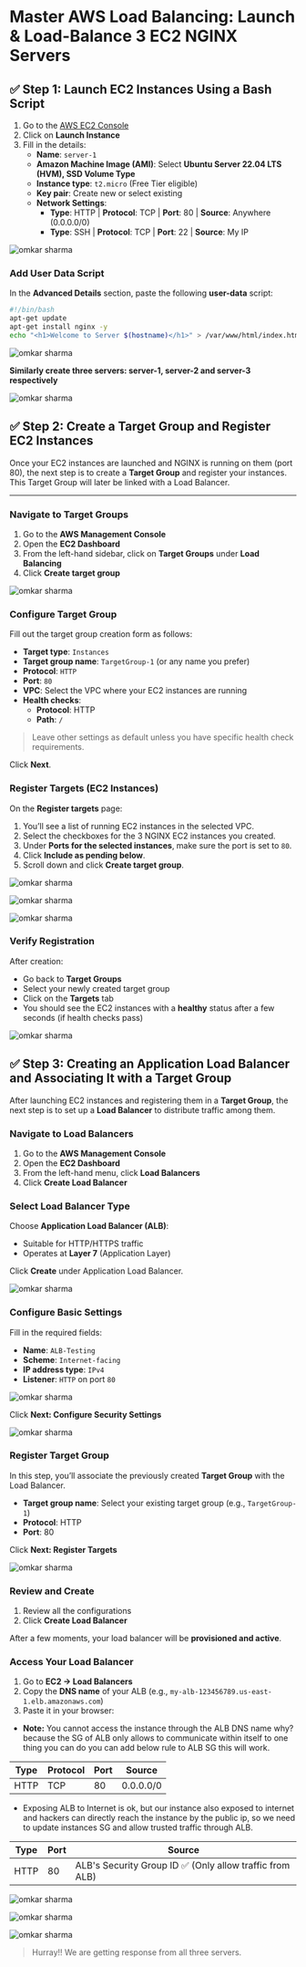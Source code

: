 # Master AWS Load Balancing: Launch & Load-Balance 3 EC2 NGINX Servers

## ✅ Step 1: Launch EC2 Instances Using a Bash Script

1. Go to the [AWS EC2 Console](https://console.aws.amazon.com/ec2)
2. Click on **Launch Instance**
3. Fill in the details:
   - **Name**: `server-1`
   - **Amazon Machine Image (AMI)**: Select **Ubuntu Server 22.04 LTS (HVM), SSD Volume Type**
   - **Instance type**: `t2.micro` (Free Tier eligible)
   - **Key pair**: Create new or select existing
   - **Network Settings**:
       - **Type**: HTTP | **Protocol**: TCP | **Port**: 80 | **Source**: Anywhere (0.0.0.0/0)
       - **Type**: SSH | **Protocol**: TCP | **Port**: 22 | **Source**: My IP


![omkar sharma](https://dev-to-uploads.s3.amazonaws.com/uploads/articles/bu80k7vwxrkk8ad9j5ar.png)


### Add User Data Script

In the **Advanced Details** section, paste the following **user-data** script:

```bash
#!/bin/bash
apt-get update
apt-get install nginx -y
echo "<h1>Welcome to Server $(hostname)</h1>" > /var/www/html/index.html
```

![omkar sharma](https://dev-to-uploads.s3.amazonaws.com/uploads/articles/6me15l63921n3xadlylx.png)

**Similarly create three servers: server-1, server-2 and server-3 respectively**

![omkar sharma](https://dev-to-uploads.s3.amazonaws.com/uploads/articles/um790rnfl6xduaeh635j.png)

## ✅ Step 2: Create a Target Group and Register EC2 Instances

Once your EC2 instances are launched and NGINX is running on them (port 80), the next step is to create a **Target Group** and register your instances. This Target Group will later be linked with a Load Balancer.

---

### Navigate to Target Groups

1. Go to the **AWS Management Console**
2. Open the **EC2 Dashboard**
3. From the left-hand sidebar, click on **Target Groups** under **Load Balancing**
4. Click **Create target group**


![omkar sharma](https://dev-to-uploads.s3.amazonaws.com/uploads/articles/qy7h8xbzpfx743lxbd6s.png)


### Configure Target Group

Fill out the target group creation form as follows:

- **Target type**: `Instances`
- **Target group name**: `TargetGroup-1` (or any name you prefer)
- **Protocol**: `HTTP`
- **Port**: `80`
- **VPC**: Select the VPC where your EC2 instances are running
- **Health checks**:
  - **Protocol**: HTTP
  - **Path**: `/`

> Leave other settings as default unless you have specific health check requirements.

Click **Next**.


### Register Targets (EC2 Instances)

On the **Register targets** page:

1. You’ll see a list of running EC2 instances in the selected VPC.
2. Select the checkboxes for the 3 NGINX EC2 instances you created.
3. Under **Ports for the selected instances**, make sure the port is set to `80`.
4. Click **Include as pending below**.
5. Scroll down and click **Create target group**.

![omkar sharma](https://dev-to-uploads.s3.amazonaws.com/uploads/articles/d5vo0sa25bhpm2w9jrz8.png)

![omkar sharma](https://dev-to-uploads.s3.amazonaws.com/uploads/articles/juzer33vuje00gc56p8p.png)

![omkar sharma](https://dev-to-uploads.s3.amazonaws.com/uploads/articles/vkh786bp5mdltebom63z.png)


### Verify Registration

After creation:

- Go back to **Target Groups**
- Select your newly created target group
- Click on the **Targets** tab
- You should see the EC2 instances with a **healthy** status after a few seconds (if health checks pass)

![omkar sharma](https://dev-to-uploads.s3.amazonaws.com/uploads/articles/ty8kwvxjnnbjccvekukh.png)

## ✅ Step 3: Creating an Application Load Balancer and Associating It with a Target Group

After launching EC2 instances and registering them in a **Target Group**, the next step is to set up a **Load Balancer** to distribute traffic among them.


### Navigate to Load Balancers

1. Go to the **AWS Management Console**
2. Open the **EC2 Dashboard**
3. From the left-hand menu, click **Load Balancers**
4. Click **Create Load Balancer**

### Select Load Balancer Type

Choose **Application Load Balancer (ALB)**:
- Suitable for HTTP/HTTPS traffic
- Operates at **Layer 7** (Application Layer)

Click **Create** under Application Load Balancer.

![omkar sharma](https://dev-to-uploads.s3.amazonaws.com/uploads/articles/xwezd5qtqb6lizc2xaqv.png)

### Configure Basic Settings

Fill in the required fields:
- **Name**: `ALB-Testing`
- **Scheme**: `Internet-facing`
- **IP address type**: `IPv4`
- **Listener**: `HTTP` on port `80`

![omkar sharma](https://dev-to-uploads.s3.amazonaws.com/uploads/articles/klyg4au0dqwc0yygo5qq.png)

Click **Next: Configure Security Settings**

![omkar sharma](https://dev-to-uploads.s3.amazonaws.com/uploads/articles/qr9qir9m3qx0r56qc6ai.png)


### Register Target Group

In this step, you’ll associate the previously created **Target Group** with the Load Balancer.

- **Target group name**: Select your existing target group (e.g., `TargetGroup-1`)
- **Protocol**: HTTP
- **Port**: 80

Click **Next: Register Targets**

![omkar sharma](https://dev-to-uploads.s3.amazonaws.com/uploads/articles/h10e0bwp347gxnlqedsx.png)


### Review and Create

1. Review all the configurations
2. Click **Create Load Balancer**

After a few moments, your load balancer will be **provisioned and active**.


### Access Your Load Balancer

1. Go to **EC2 → Load Balancers**
2. Copy the **DNS name** of your ALB (e.g., `my-alb-123456789.us-east-1.elb.amazonaws.com`)
3. Paste it in your browser:


- **Note:** You cannot access the instance through the ALB DNS name why?
because the SG of ALB only allows to communicate within itself to one thing you can do you can add below rule to ALB SG this will work.

| Type | Protocol | Port | Source    |
| ---- | -------- | ---- | --------- |
| HTTP | TCP      | 80   | 0.0.0.0/0 |

- Exposing ALB to Internet is ok, but our instance also exposed to internet and hackers can directly reach the instance by the public ip, so we need to update instances SG and allow trusted traffic through ALB.

| Type | Port | Source                                                  |
| ---- | ---- | ------------------------------------------------------- |
| HTTP | 80   | ALB's Security Group ID ✅ (Only allow traffic from ALB)|


![omkar sharma](https://dev-to-uploads.s3.amazonaws.com/uploads/articles/lkp40ehlwa329ia7ev8q.png)


![omkar sharma](https://dev-to-uploads.s3.amazonaws.com/uploads/articles/w6jnx30cptldqnj4sido.png)


![omkar sharma](https://dev-to-uploads.s3.amazonaws.com/uploads/articles/xpuhkqqmn2npxze52o5g.png)

> Hurray!! We are getting response from all three servers.
